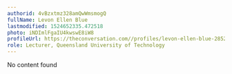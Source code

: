 ```yaml
---
authorid: 4vBzxtmz328amQwWmsmogQ
fullName: Levon Ellen Blue
lastmodified: 1524652335.472518
photo: iNDImlFgaIU4kwswE8iW8
profileUrl: https://theconversation.com//profiles/levon-ellen-blue-285222
role: Lecturer, Queensland University of Technology
---
```

No content found